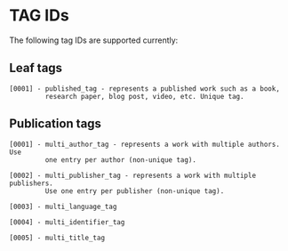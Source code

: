 # TAG IDs

The following tag IDs are supported currently:

## Leaf tags

    [0001] - published_tag - represents a published work such as a book, 
             research paper, blog post, video, etc. Unique tag.


## Publication tags

    [0001] - multi_author_tag - represents a work with multiple authors. Use
             one entry per author (non-unique tag).

    [0002] - multi_publisher_tag - represents a work with multiple publishers.
             Use one entry per publisher (non-unique tag).

    [0003] - multi_language_tag

    [0004] - multi_identifier_tag

    [0005] - multi_title_tag
